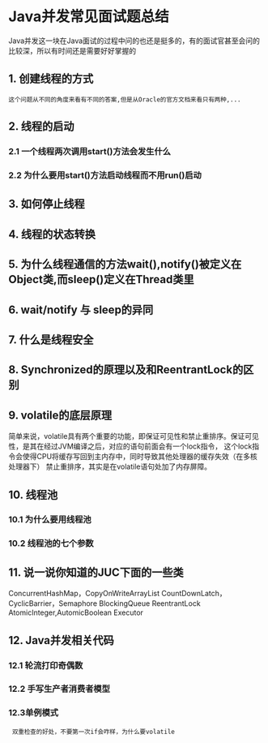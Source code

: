 # Java并发常见面试题总结
Java并发这一块在Java面试的过程中问的也还是挺多的，有的面试官甚至会问的比较深，所以有时间还是需要好好掌握的

## 1. 创建线程的方式
    这个问题从不同的角度来看有不同的答案,但是从Oracle的官方文档来看只有两种,...
    
## 2. 线程的启动

### 2.1 一个线程两次调用start()方法会发生什么

### 2.2 为什么要用start()方法启动线程而不用run()启动

## 3. 如何停止线程

## 4. 线程的状态转换

## 5. 为什么线程通信的方法wait(),notify()被定义在Object类,而sleep()定义在Thread类里

## 6. wait/notify 与 sleep的异同

## 7. 什么是线程安全

## 8. Synchronized的原理以及和ReentrantLock的区别

## 9. volatile的底层原理
   简单来说，volatile具有两个重要的功能，即保证可见性和禁止重排序。保证可见性，是其在经过JVM编译之后，对应的语句前面会有一个lock指令，
   这个lock指令会使得CPU将缓存写回到主内存中，同时导致其他处理器的缓存失效（在多核处理器下）
   禁止重排序，其实是在volatile语句处加了内存屏障。
   
## 10. 线程池

### 10.1 为什么要用线程池

### 10.2 线程池的七个参数

## 11. 说一说你知道的JUC下面的一些类
   ConcurrentHashMap，CopyOnWriteArrayList
   CountDownLatch，CyclicBarrier，Semaphore
   BlockingQueue
   ReentrantLock
   AtomicInteger,AutomicBoolean
   Executor


## 12. Java并发相关代码

### 12.1 轮流打印奇偶数

### 12.2 手写生产者消费者模型

### 12.3单例模式
     双重检查的好处，不要第一次if会咋样，为什么要volatile



  
